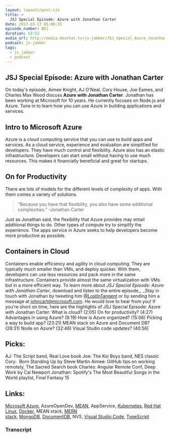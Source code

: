 ```yaml
---
layout: layouts/post.njk
title: >
  JSJ Special Episode: Azure with Jonathan Carter
date: 2017-03-17 05:00:25
episode_number: BE1
duration: 53:52
audio_url: http://media.devchat.tv/js-jabber/JSJ_Special_Azure_Jonathan_Carter.mp3
podcast: js-jabber
tags:
  - js_jabber
  - podcast
---
```


## JSJ Special Episode: Azure with Jonathan Carter

On today's episode,&nbsp;Aimee Knight, AJ O'Neal, Cory House, Joe Eames, and Charles Max Wood discuss **Azure with Jonathan Carter**. Jonathan has been working at Microsoft for 10 years. He currently focuses on Node.js and Azure. Tune in to learn how you can use Azure in building applications and services.

## Intro to Microsoft Azure

Azure is a cloud computing service that you can use to build apps and services. As a cloud service,&nbsp;experience and evaluation are simplified for developers. They have much control and flexibility. Azure also has an elastic infrastructure. Developers can start small without having to use much resources. This makes it financially beneficial and great for startups.

## On for Productivity

There are lots of models for the different levels of complexity of apps. With them comes a variety of solutions.

> “Because you have that flexibility, you also have some additional complexities.” -Jonathan Carter

Just as Jonathan said, the flexibility that Azure&nbsp;provides may entail additional things to do.&nbsp;Other types of compute try to simplify the experience. The apps service in Azure seeks to help developers become more productive as possible.

## Containers in Cloud

Containers enable efficiency and agility in cloud computing. They are typically much smaller than VMs, and deploy quicker. With&nbsp;them, developers can use less resources&nbsp;and pack more in the same infrastructure. Containers provide almost the same virtualization with VMs but in a more efficient way. To learn more about _JSJ Special Episode: Azure with Jonathan Carter_, download and listen to&nbsp;the entire episode\_.&nbsp;\_Stay in touch with Jonathan by tweeting him [@LostInTangent](https://twitter.com/LostInTangent)&nbsp;or by sending him a message at&nbsp;johncart@microsoft.com. He would love to hear from you! If you're short on time, here are the highlights of JSJ Special Episode: Azure with Jonathan Carter: What is cloud? (2:05) On for productivity? (4:27) Advantages in using&nbsp;Azure? (9:19) How is Azure organized? (15:06) Picking a way to build app? (23:21) MEAN&nbsp;stack on Azure and Document DB? (26:31) Node on Azure? (32:46) Visual Studio code updates? (40:56)

## Picks:

AJ: The Script band, Real Love book Joe: The Koi Boys band, NES&nbsp;classic Cory: &nbsp;Born Standing Up by Steve Martin Aimee: GitHub tips on working remotely, The Sacred&nbsp;Search book Charles: Angular Remote Conf, Deep Work by Cal Newport Jonathan: Spotify's The Most Beautiful Songs in the World playlist, Final Fantasy 15

## Links:

[Microsoft Azure](https://azure.microsoft.com/en-us/?b=17.06),&nbsp;AzureOpenDev,&nbsp;[MEAN](http://mean.io/),&nbsp;AppService,&nbsp;[Kubernetes](https://kubernetes.io/),&nbsp;[Red Hat Linux](https://www.redhat.com/en),&nbsp;[Docker](https://www.docker.com/),&nbsp;MEAN stack,&nbsp;[MERN stack](http://mern.io/),&nbsp;[MongoDB](https://www.mongodb.com/),&nbsp;[DocumentDB](https://azure.microsoft.com/en-us/services/documentdb/),&nbsp;NVS,&nbsp;[Visual Studio Code](https://code.visualstudio.com/),&nbsp;[TypeScript](https://www.typescriptlang.org/)

### Transcript
